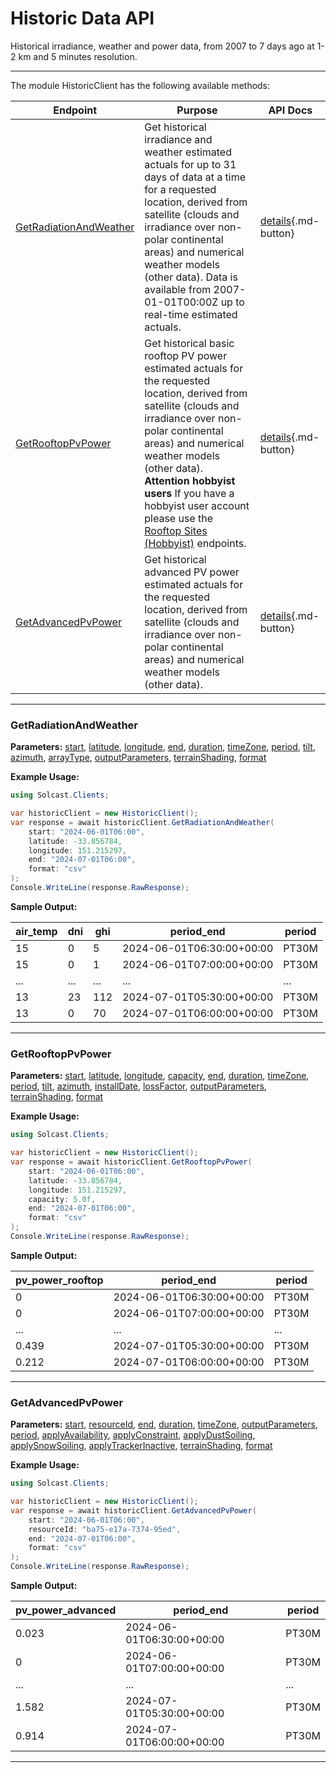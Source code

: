# Historic Data API

Historical irradiance, weather and power data, from 2007 to 7 days ago at 1-2 km and 5 minutes resolution.

---


The module HistoricClient has the following available methods:

| Endpoint                  | Purpose                                              | API Docs                                                                                                               |
|---------------------------|------------------------------------------------------|------------------------------------------------------------------------------------------------------------------------|
| [GetRadiationAndWeather](#getradiationandweather) | Get historical irradiance and weather estimated actuals for up to 31 days of data at a time for a requested location, derived from satellite (clouds and irradiance over non-polar continental areas) and numerical weather models (other data). Data is available from 2007-01-01T00:00Z up to real-time estimated actuals. | [details](https://docs.solcast.com.au/#f75aa7c6-b1ee-476c-9659-3bfb8bc7a850){.md-button} |
| [GetRooftopPvPower](#getrooftoppvpower) | Get historical basic rooftop PV power estimated actuals for the requested location, derived from satellite (clouds and irradiance over non-polar continental areas) and numerical weather models (other data).          **Attention hobbyist users**          If you have a hobbyist user account please use the [Rooftop Sites (Hobbyist)](https://docs.solcast.com.au/#00577cf8-b43b-4349-b4b5-a5f063916f5a) endpoints. | [details](https://docs.solcast.com.au/#a3218b9c-ce7f-4fdd-850d-5f1029ae75f6){.md-button} |
| [GetAdvancedPvPower](#getadvancedpvpower) | Get historical advanced PV power estimated actuals for the requested location, derived from satellite (clouds and irradiance over non-polar continental areas) and numerical weather models (other data). | [details](https://docs.solcast.com.au/#359e01c2-ef0c-4f58-812f-47726b4c3881){.md-button} |

---

### GetRadiationAndWeather
**Parameters:**
[start](https://docs.solcast.com.au/#f75aa7c6-b1ee-476c-9659-3bfb8bc7a850 "(string): ISO_8601 compliant starting datetime for the historical data. If the supplied value does not specify a timezone, the timezone will be inferred from the time_zone parameter, if supplied. Otherwise UTC is assumed. (Required)"), [latitude](https://docs.solcast.com.au/#f75aa7c6-b1ee-476c-9659-3bfb8bc7a850 "(double?): The latitude of the location you request data for. Must be a decimal number between -90 and 90. (Required)"), [longitude](https://docs.solcast.com.au/#f75aa7c6-b1ee-476c-9659-3bfb8bc7a850 "(double?): The longitude of the location you request data for. Must be a decimal number between -180 and 180. (Required)"), [end](https://docs.solcast.com.au/#f75aa7c6-b1ee-476c-9659-3bfb8bc7a850 "(string): Must include one of end_date and duration. ISO_8601 compliant ending datetime for the historical data. Must be within 31 days of the start_date. If the supplied value does not specify a timezone, the timezone will be inferred from the time_zone parameter, if supplied. Otherwise UTC is assumed. (Optional)"), [duration](https://docs.solcast.com.au/#f75aa7c6-b1ee-476c-9659-3bfb8bc7a850 "(string): Must include one of end_date and duration. ISO_8601 compliant duration for the historical data. Must be within 31 days of the start_date. (Optional)"), [timeZone](https://docs.solcast.com.au/#f75aa7c6-b1ee-476c-9659-3bfb8bc7a850 "(string): Timezone to return in data set. Accepted values are utc, longitudinal, or a range from -13 to 13 in 0.25 hour increments for utc offset. (Optional)"), [period](https://docs.solcast.com.au/#f75aa7c6-b1ee-476c-9659-3bfb8bc7a850 "(string): Length of the averaging period in ISO 8601 format. (Optional)"), [tilt](https://docs.solcast.com.au/#f75aa7c6-b1ee-476c-9659-3bfb8bc7a850 "(float?): The angle (degrees) that the PV system is tilted off the horizontal. A tilt of 0 means the system faces directly upwards, and 90 means the system is vertical and facing the horizon. If you don't specify tilt, we use a default tilt angle based on the latitude you specify in your request. Must be between 0 and 90. (Optional)"), [azimuth](https://docs.solcast.com.au/#f75aa7c6-b1ee-476c-9659-3bfb8bc7a850 "(float?): The azimuth is defined as the angle (degrees) from true north that the PV system is facing. An azimuth of 0 means the system is facing true north. Positive values are anticlockwise, so azimuth is -90 for an east-facing system and 135 for a southwest-facing system. If you don't specify an azimuth, we use a default value of 0 (north facing) in the southern hemisphere and 180 (south-facing) in the northern hemisphere. (Optional)"), [arrayType](https://docs.solcast.com.au/#f75aa7c6-b1ee-476c-9659-3bfb8bc7a850 "(string): The type of sun-tracking or geometry configuration of your site's modules. (Optional)"), [outputParameters](https://docs.solcast.com.au/#f75aa7c6-b1ee-476c-9659-3bfb8bc7a850 "(List<string>): The output parameters to include in the response. (Optional)"), [terrainShading](https://docs.solcast.com.au/#f75aa7c6-b1ee-476c-9659-3bfb8bc7a850 "(bool?): If true, irradiance parameters are modified based on the surrounding terrain from a 90m-horizontal-resolution digital elevation model. The direct component of irradiance is set to zero when the beam from the sun is blocked by the terrain. The diffuse component of irradiance is reduced throughout the day if the sky view at the location is significantly reduced by the surrounding terrain. Global irradiance incorporates both effects. (Optional)"), [format](https://docs.solcast.com.au/#f75aa7c6-b1ee-476c-9659-3bfb8bc7a850 "(string): Response format (Optional)")

**Example Usage:**
```csharp
using Solcast.Clients;

var historicClient = new HistoricClient();
var response = await historicClient.GetRadiationAndWeather(
    start: "2024-06-01T06:00",
    latitude: -33.856784,
    longitude: 151.215297,
    end: "2024-07-01T06:00",
    format: "csv"
);
Console.WriteLine(response.RawResponse);

```
**Sample Output:**

| air_temp | dni | ghi | period_end | period |
| --- | --- | --- | --- | --- |
| 15 | 0 | 5 | 2024-06-01T06:30:00+00:00 | PT30M |
| 15 | 0 | 1 | 2024-06-01T07:00:00+00:00 | PT30M |
| ... | ... | ... | ... | ... |
| 13 | 23 | 112 | 2024-07-01T05:30:00+00:00 | PT30M |
| 13 | 0 | 70 | 2024-07-01T06:00:00+00:00 | PT30M |

---

### GetRooftopPvPower
**Parameters:**
[start](https://docs.solcast.com.au/#a3218b9c-ce7f-4fdd-850d-5f1029ae75f6 "(string): ISO_8601 compliant starting datetime for the historical data. If the supplied value does not specify a timezone, the timezone will be inferred from the time_zone parameter, if supplied. Otherwise UTC is assumed. (Required)"), [latitude](https://docs.solcast.com.au/#a3218b9c-ce7f-4fdd-850d-5f1029ae75f6 "(double?): The latitude of the location you request data for. Must be a decimal number between -90 and 90. (Required)"), [longitude](https://docs.solcast.com.au/#a3218b9c-ce7f-4fdd-850d-5f1029ae75f6 "(double?): The longitude of the location you request data for. Must be a decimal number between -180 and 180. (Required)"), [capacity](https://docs.solcast.com.au/#a3218b9c-ce7f-4fdd-850d-5f1029ae75f6 "(float?): The capacity of the inverter (AC) or the modules (DC), whichever is greater, in kilowatts (kW). (Required)"), [end](https://docs.solcast.com.au/#a3218b9c-ce7f-4fdd-850d-5f1029ae75f6 "(string): Must include one of end_date and duration. ISO_8601 compliant ending datetime for the historical data. Must be within 31 days of the start_date. If the supplied value does not specify a timezone, the timezone will be inferred from the time_zone parameter, if supplied. Otherwise UTC is assumed. (Optional)"), [duration](https://docs.solcast.com.au/#a3218b9c-ce7f-4fdd-850d-5f1029ae75f6 "(string): Must include one of end_date and duration. ISO_8601 compliant duration for the historical data. Must be within 31 days of the start_date. (Optional)"), [timeZone](https://docs.solcast.com.au/#a3218b9c-ce7f-4fdd-850d-5f1029ae75f6 "(string): Timezone to return in data set. Accepted values are utc, longitudinal, or a range from -13 to 13 in 0.25 hour increments for utc offset. (Optional)"), [period](https://docs.solcast.com.au/#a3218b9c-ce7f-4fdd-850d-5f1029ae75f6 "(string): Length of the averaging period in ISO 8601 format. (Optional)"), [tilt](https://docs.solcast.com.au/#a3218b9c-ce7f-4fdd-850d-5f1029ae75f6 "(float?): The angle (degrees) that the PV system is tilted off the horizontal. A tilt of 0 means the system faces directly upwards, and 90 means the system is vertical and facing the horizon. If you don't specify tilt, we use a default tilt angle based on the latitude you specify in your request. Must be between 0 and 90. (Optional)"), [azimuth](https://docs.solcast.com.au/#a3218b9c-ce7f-4fdd-850d-5f1029ae75f6 "(float?): The azimuth is defined as the angle (degrees) from true north that the PV system is facing. An azimuth of 0 means the system is facing true north. Positive values are anticlockwise, so azimuth is -90 for an east-facing system and 135 for a southwest-facing system. If you don't specify an azimuth, we use a default value of 0 (north facing) in the southern hemisphere and 180 (south-facing) in the northern hemisphere. (Optional)"), [installDate](https://docs.solcast.com.au/#a3218b9c-ce7f-4fdd-850d-5f1029ae75f6 "(string): The date (yyyy-MM-dd) of installation of the PV system. We use this to estimate your loss_factor based on the ageing of your system. If you provide us with a loss_factor directly, we will ignore this date. (Optional)"), [lossFactor](https://docs.solcast.com.au/#a3218b9c-ce7f-4fdd-850d-5f1029ae75f6 "(float?): Default is 0.90 A factor to reduce your output forecast from the full capacity based on characteristics of the PV array or inverter. This is effectively the non-temperature loss effects on the nameplate rating of the PV system, including inefficiency and soiling. For a 1kW PV system anything that reduces 1000W/m2 solar radiation from producing 1000W of power output (assuming temperature is 25C). Valid values are between 0 and 1 (i.e. 0.6 equals 60%). If you specify 0.6 your returned power will be a maximum of 60% of AC capacity. (Optional)"), [outputParameters](https://docs.solcast.com.au/#a3218b9c-ce7f-4fdd-850d-5f1029ae75f6 "(List<string>): The output parameters to include in the response. (Optional)"), [terrainShading](https://docs.solcast.com.au/#a3218b9c-ce7f-4fdd-850d-5f1029ae75f6 "(bool?): If true, irradiance parameters are modified based on the surrounding terrain from a 90m-horizontal-resolution digital elevation model. The direct component of irradiance is set to zero when the beam from the sun is blocked by the terrain. The diffuse component of irradiance is reduced throughout the day if the sky view at the location is significantly reduced by the surrounding terrain. Global irradiance incorporates both effects. (Optional)"), [format](https://docs.solcast.com.au/#a3218b9c-ce7f-4fdd-850d-5f1029ae75f6 "(string): Response format (Optional)")

**Example Usage:**
```csharp
using Solcast.Clients;

var historicClient = new HistoricClient();
var response = await historicClient.GetRooftopPvPower(
    start: "2024-06-01T06:00",
    latitude: -33.856784,
    longitude: 151.215297,
    capacity: 5.0f,
    end: "2024-07-01T06:00",
    format: "csv"
);
Console.WriteLine(response.RawResponse);

```
**Sample Output:**

| pv_power_rooftop | period_end | period |
| --- | --- | --- |
| 0 | 2024-06-01T06:30:00+00:00 | PT30M |
| 0 | 2024-06-01T07:00:00+00:00 | PT30M |
| ... | ... | ... |
| 0.439 | 2024-07-01T05:30:00+00:00 | PT30M |
| 0.212 | 2024-07-01T06:00:00+00:00 | PT30M |

---

### GetAdvancedPvPower
**Parameters:**
[start](https://docs.solcast.com.au/#359e01c2-ef0c-4f58-812f-47726b4c3881 "(string): ISO_8601 compliant starting datetime for the historical data. If the supplied value does not specify a timezone, the timezone will be inferred from the time_zone parameter, if supplied. Otherwise UTC is assumed. (Required)"), [resourceId](https://docs.solcast.com.au/#359e01c2-ef0c-4f58-812f-47726b4c3881 "(string): The resource id of the resource. (Required)"), [end](https://docs.solcast.com.au/#359e01c2-ef0c-4f58-812f-47726b4c3881 "(string): Must include one of end_date and duration. ISO_8601 compliant ending datetime for the historical data. Must be within 31 days of the start_date. If the supplied value does not specify a timezone, the timezone will be inferred from the time_zone parameter, if supplied. Otherwise UTC is assumed. (Optional)"), [duration](https://docs.solcast.com.au/#359e01c2-ef0c-4f58-812f-47726b4c3881 "(string): Must include one of end_date and duration. ISO_8601 compliant duration for the historical data. Must be within 31 days of the start_date. (Optional)"), [timeZone](https://docs.solcast.com.au/#359e01c2-ef0c-4f58-812f-47726b4c3881 "(string): Timezone to return in data set. Accepted values are utc, longitudinal, or a range from -13 to 13 in 0.25 hour increments for utc offset. (Optional)"), [outputParameters](https://docs.solcast.com.au/#359e01c2-ef0c-4f58-812f-47726b4c3881 "(List<string>): The output parameters to include in the response. (Optional)"), [period](https://docs.solcast.com.au/#359e01c2-ef0c-4f58-812f-47726b4c3881 "(string): Length of the averaging period in ISO 8601 format. (Optional)"), [applyAvailability](https://docs.solcast.com.au/#359e01c2-ef0c-4f58-812f-47726b4c3881 "(double?): Percentage of the site’s total AC (inverter) capacity that is currently generating or expected to be generating during the forecast request period. E.g. if you specify a 50% availability, your returned power will be half of what it otherwise would be. (Optional)"), [applyConstraint](https://docs.solcast.com.au/#359e01c2-ef0c-4f58-812f-47726b4c3881 "(double?): Constraint on site’s total AC production, applied as a cap in the same way as the metadata parameter Site Export Limit. This will constrain all Solcast power values to be no higher than the apply_constraint value you specify. If you need an unconstrained forecast, you should not use this parameter. (Optional)"), [applyDustSoiling](https://docs.solcast.com.au/#359e01c2-ef0c-4f58-812f-47726b4c3881 "(double?): A user-override for dust_soiling_average. If you specify this parameter in your API call, we will replace the site's annual or monthly average dust soiling values with the value you specify in your API call.E.g. if you specify a 0.7 dust soiling, your returned power will be reduced by 70%. (Optional)"), [applySnowSoiling](https://docs.solcast.com.au/#359e01c2-ef0c-4f58-812f-47726b4c3881 "(double?): A user-override for Solcast’s dynamic snow soiling, which is based on global snow cover and weather forecast data, and changes from hour to hour. If you specify this parameter in your API call (e.g. if snow clearing has just been performed), we will replace the Solcast dynamic hour to hour value with the single value you specify. E.g. if you specify a 0.7 snow soiling, your returned power will be reduced by 70%. (Optional)"), [applyTrackerInactive](https://docs.solcast.com.au/#359e01c2-ef0c-4f58-812f-47726b4c3881 "(bool?): Indicating if trackers are inactive. If True, panels are assumed all facing up (i.e. zero rotation). Only has effect if your site has a tracking_type that is not “fixed”. (Optional)"), [terrainShading](https://docs.solcast.com.au/#359e01c2-ef0c-4f58-812f-47726b4c3881 "(bool?): If true, irradiance parameters are modified based on the surrounding terrain from a 90m-horizontal-resolution digital elevation model. The direct component of irradiance is set to zero when the beam from the sun is blocked by the terrain. The diffuse component of irradiance is reduced throughout the day if the sky view at the location is significantly reduced by the surrounding terrain. Global irradiance incorporates both effects. (Optional)"), [format](https://docs.solcast.com.au/#359e01c2-ef0c-4f58-812f-47726b4c3881 "(string): Response format (Optional)")

**Example Usage:**
```csharp
using Solcast.Clients;

var historicClient = new HistoricClient();
var response = await historicClient.GetAdvancedPvPower(
    start: "2024-06-01T06:00",
    resourceId: "ba75-e17a-7374-95ed",
    end: "2024-07-01T06:00",
    format: "csv"
);
Console.WriteLine(response.RawResponse);

```
**Sample Output:**

| pv_power_advanced | period_end | period |
| --- | --- | --- |
| 0.023 | 2024-06-01T06:30:00+00:00 | PT30M |
| 0 | 2024-06-01T07:00:00+00:00 | PT30M |
| ... | ... | ... |
| 1.582 | 2024-07-01T05:30:00+00:00 | PT30M |
| 0.914 | 2024-07-01T06:00:00+00:00 | PT30M |

---
